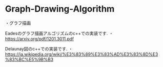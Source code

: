 # Graph-Drawing-Algorithm

・グラフ描画


Eadesのグラフ描画アルゴリズムのc++での実装です.
・https://arxiv.org/pdf/1201.3011.pdf

Delaunay図のc++での実装です.
・https://ja.wikipedia.org/wiki/%E3%83%89%E3%83%AD%E3%83%8D%E3%83%BC%E5%9B%B3
